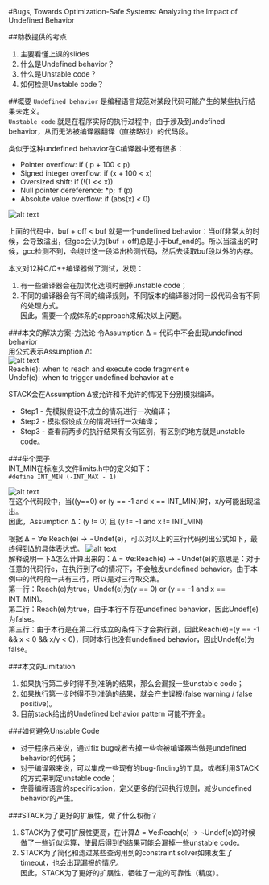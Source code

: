 #Bugs, Towards Optimization-Safe Systems: Analyzing the Impact of Undefined Behavior 

##助教提供的考点
1. 主要看懂上课的slides
2. 什么是Undefined behavior？
3. 什么是Unstable code？
4. 如何检测Unstable code？

##概要
`Undefined behavior` 是编程语言规范对某段代码可能产生的某些执行结果未定义。   
`Unstable code` 就是在程序实际的执行过程中，由于涉及到undefined behavior，从而无法被编译器翻译（直接略过）的代码段。  

类似于这种undefined behavior在C编译器中还有很多：
* Pointer overflow:   if ( p + 100 < p)
* Signed integer overflow:    if (x + 100 < x) 
* Oversized shift:    if (!(1 << x))
* Null pointer dereference:    *p;  if (p)
* Absolute value overflow:    if (abs(x) < 0)

![alt text](/12_Bugs_夏亦谦_刘宁/example.png)  

上面的代码中，buf + off < buf 就是一个undefined behavior：当off非常大的时候，会导致溢出，但gcc会认为(buf + off)总是小于buf_end的。所以当溢出的时候，gcc检测不到，会绕过这一段溢出检测代码，然后去读取buf段以外的内存。

本文对12种C/C++编译器做了测试，发现：  
1. 有一些编译器会在加优化选项时删掉unstable code；  
2. 不同的编译器会有不同的编译规则，不同版本的编译器对同一段代码会有不同的处理方式。  
因此，需要一个成体系的approach来解决以上问题。

###本文的解决方案-方法论
令Assumption Δ = 代码中不会出现undefined behavior  
用公式表示Assumption Δ:   
![alt text](/12_Bugs_夏亦谦_刘宁/equation.png)  
Reach(e): when to reach and execute code fragment e  
Undef(e): when to trigger undefined behavior at e  

STACK会在Assumption Δ被允许和不允许的情况下分别模拟编译。  
* Step1 - 先模拟假设不成立的情况进行一次编译；  
* Step2 - 模拟假设成立的情况进行一次编译；  
* Step3 - 查看前两步的执行结果有没有区别，有区别的地方就是unstable code。

###举个栗子   
INT_MIN在标准头文件limits.h中的定义如下：  
`#define INT_MIN (-INT_MAX - 1)`

![alt text](/12_Bugs_夏亦谦_刘宁/example2.png)  
在这个代码段中，当((y==0) or (y == -1 and x == INT_MIN))时，x/y可能出现溢出。  
因此，Assumption Δ：(y != 0) 且 (y != -1 and x != INT_MIN)

根据 Δ = ∀e:Reach(e) → ¬Undef(e)，可以对以上的三行代码列出公式如下，最终得到Δ的具体表达式。
![alt text](/12_Bugs_夏亦谦_刘宁/example3.png)  
解释说明一下Δ怎么计算出来的：Δ = ∀e:Reach(e) → ¬Undef(e)的意思是：对于任意的代码行e，在执行到了e的情况下，不会触发undefined behavior。由于本例中的代码段一共有三行，所以是对三行取交集。    
第一行：Reach(e)为true，Undef(e)为(y == 0) or (y == -1 and x == INT_MIN)。  
第二行：Reach(e)为true，由于本行不存在undefined behavior，因此Undef(e)为false。  
第三行：由于本行是在第二行成立的条件下才会执行到，因此Reach(e)=(y == -1 && x < 0 && x/y < 0)，同时本行也没有undefined behavior，因此Undef(e)为false。

###本文的Limitation
1. 如果执行第二步时得不到准确的结果，那么会漏报一些unstable code；
2. 如果执行第一步时得不到准确的结果，就会产生误报(false warning / false positive)。  
3. 目前stack给出的Undefined behavior pattern 可能不齐全。

###如何避免Unstable Code
* 对于程序员来说，通过fix bug或者去掉一些会被编译器当做是undefined behavior的代码；
* 对于编译器来说，可以集成一些现有的bug-finding的工具，或者利用STACK的方式来判定unstable code；  
* 完善编程语言的specification，定义更多的代码执行规则，减少undefined behavior的产生。

###STACK为了更好的扩展性，做了什么权衡？
1. STACK为了使可扩展性更高，在计算Δ = ∀e:Reach(e) → ¬Undef(e)的时候做了一些近似运算，使最后得到的结果可能会漏掉一些unstable code。  
2. STACK为了简化和滤过某些查询用到的constraint solver如果发生了timeout，也会出现漏报的情况。  
因此，STACK为了更好的扩展性，牺牲了一定的可靠性（精度）。













